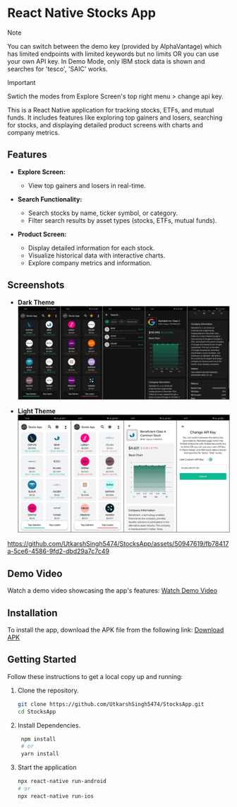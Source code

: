 # React Native Stocks App

> [!NOTE]
>You can switch between the demo key (provided by AlphaVantage) which has limited endpoints with limited keywords but no limits OR you can use your own API key. In Demo Mode, only IBM stock data is shown and searches for 'tesco', 'SAIC' works.

> [!IMPORTANT]
> Swtich the modes from Explore Screen's top right menu > change api key. 

This is a React Native application for tracking stocks, ETFs, and mutual funds. It includes features like exploring top gainers and losers, searching for stocks, and displaying detailed product screens with charts and company metrics.

## Features

- **Explore Screen:**
  - View top gainers and losers in real-time.

- **Search Functionality:**
  - Search stocks by name, ticker symbol, or category.
  - Filter search results by asset types (stocks, ETFs, mutual funds).

- **Product Screen:**
  - Display detailed information for each stock.
  - Visualize historical data with interactive charts.
  - Explore company metrics and information.

## Screenshots
- **Dark Theme**
![Dark Theme](screenshots/darkMerged.png)

- **Light Theme**
![Light Theme](screenshots/lightMerged.png)


https://github.com/UtkarshSingh5474/StocksApp/assets/50947619/fb78417a-5ce6-4586-9fd2-dbd29a7c7c49

## Demo Video

Watch a demo video showcasing the app's features:
[Watch Demo Video](https://youtu.be/NbdVwFFFXMI)

## Installation

To install the app, download the APK file from the following link:
[Download APK](https://drive.google.com/file/d/1JsURN8MUzSMu1vpMOjNRNIfGoZth6Fh7/view?usp=sharing)



## Getting Started

Follow these instructions to get a local copy up and running:

1. Clone the repository.
   ```bash
   git clone https://github.com/UtkarshSingh5474/StocksApp.git
   cd StocksApp

2. Install Dependencies.
   ```bash
    npm install
    # or
    yarn install

3. Start the application
    ```bash
    npx react-native run-android
    # or
    npx react-native run-ios



